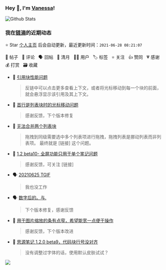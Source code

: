 ### Hey 👋, I'm [Vanessa](http://vanessa.b3log.org/)!

![Github Stats](https://github-readme-stats.vercel.app/api?username=Vanessa219&show_icons=true)

<!--events start -->

### 我在[链滴](https://ld246.com)的近期动态

⭐️ Star [个人主页](https://github.com/Vanessa219/Vanessa219) 后会自动更新，最近更新时间：`2021-06-28 08:21:07`

📝 帖子 &nbsp; 💬 评论 &nbsp; 🗣 回帖 &nbsp; 🌙 清月 &nbsp; 👨‍💻 用户 &nbsp; 🏷️ 标签 &nbsp; ⭐️ 关注 &nbsp; 👍 赞同 &nbsp; 💗 感谢 &nbsp; 💰 打赏 &nbsp; 🗃 收藏

* 💬 [引用块性能问题](https://ld246.com/article/1624729621545/comment/1624809808554#comments)

  > 反链中可以点击更多查看上下文，或者将光标移动到每一个块的前面，就会悬浮显示该引用及其上下文。
* 💬 [首行是列表块时的光标移动问题](https://ld246.com/article/1624762622847/comment/1624808149667#comments)

  > 感谢反馈，下个版本修复
* 💬 [无法合并两个列表块](https://ld246.com/article/1624706944954/comment/1624767023710#comments)

  > 拖拽到同级需要选中多个列表项进行拖拽，拖拽列表是挪动列表而非列表项。 最终就是 [链接] 这个问题。
* 💬 [1.2 beta10- 全屏功能只用于单个笔记问题](https://ld246.com/article/1624756387320/comment/1624760092978#comments)

  > 感谢反馈，可关注 [链接]
* 🗣 [20210625 TGIF](https://ld246.com/article/1624614593957/comment/1624693007931#comments)

  > 我也没工作
* 🗣 [数字后的。与.](https://ld246.com/article/1623803568122/comment/1624705345903#comments)

  > 下个版本修复，感谢反馈
* 💬 [用于图片缩放的条有点窄，希望能宽一点便于操作](https://ld246.com/article/1624630085680/comment/1624639080657#comments)

  > 感谢反馈，下个版本改进
* 💬 [思源笔记 1.2.0 beta9，代码块行号没对齐](https://ld246.com/article/1624628022192/comment/1624637157637#comments)

  > 没有调整过字体的话，使用默认皮肤试试？


<!--events end -->

<a title="Hits" target="_blank" href="https://github.com/Vanessa219/Vanessa219"><img src="https://hits.b3log.org/Vanessa219/Vanessa219.svg"></a>
